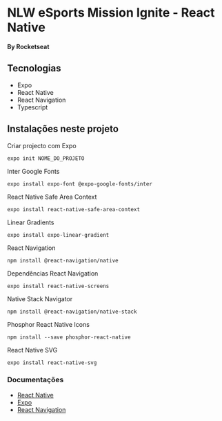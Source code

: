 # NLW eSports Mission Ignite - React Native
__By Rocketseat__

## Tecnologias
- Expo
- React Native
- React Navigation
- Typescript

## Instalações neste projeto
Criar projecto com Expo
```
expo init NOME_DO_PROJETO
```
Inter Google Fonts
```
expo install expo-font @expo-google-fonts/inter
```
React Native Safe Area Context
```
expo install react-native-safe-area-context
```
Linear Gradients
```
expo install expo-linear-gradient
```
React Navigation
```
npm install @react-navigation/native
```
Dependências React Navigation
```
expo install react-native-screens
```
Native Stack Navigator
```
npm install @react-navigation/native-stack
```
Phosphor React Native Icons
```
npm install --save phosphor-react-native
```
React Native SVG
```
expo install react-native-svg
```

### Documentações
- [React Native](https://reactnative.dev/docs/getting-started)
- [Expo](https://docs.expo.dev/)
- [React Navigation](https://reactnavigation.org/docs/getting-started)